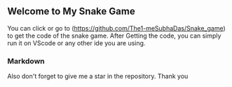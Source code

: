 ## Welcome to My Snake Game

You can click or go to (https://github.com/The1-meSubhaDas/Snake_game) to get the code of the snake game.
After Getting the code, you can simply run it on VScode or any other ide you are using.

### Markdown

Also don't forget to give me a star in the repository.
Thank you
